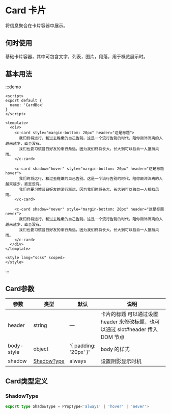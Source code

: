 # Card 卡片

将信息聚合在卡片容器中展示。

## 何时使用

基础卡片容器，其中可包含文字，列表，图片，段落，用于概览展示时。

## 基本用法

:::demo

```vue
<script>
export default {
  name: 'CardBox'
}
</script>

<template>
  <div>
    <c-card style="margin-bottom: 20px" header="这是标题">
      我们终将远行，和过去稚嫩的自己告别。这是一个流行告别的时代，陪你颠沛流离的人越来越少，直至没有。
      我们也要习惯昔日好友的渐行渐远，因为我们终将长大，长大到可以独自一人抵挡风雨。
    </c-card>

    <c-card shadow="hover" style="margin-bottom: 20px" header="这是标题 hover">
      我们终将远行，和过去稚嫩的自己告别。这是一个流行告别的时代，陪你颠沛流离的人越来越少，直至没有。
      我们也要习惯昔日好友的渐行渐远，因为我们终将长大，长大到可以独自一人抵挡风雨。
    </c-card>

    <c-card shadow="never" style="margin-bottom: 20px" header="这是标题 never">
      我们终将远行，和过去稚嫩的自己告别。这是一个流行告别的时代，陪你颠沛流离的人越来越少，直至没有。
      我们也要习惯昔日好友的渐行渐远，因为我们终将长大，长大到可以独自一人抵挡风雨。
    </c-card>
  </div>
</template>

<style lang="scss" scoped>
</style>
```

:::

## Card参数

| 参数       | 类型                      | 默认                  | 说明                                                                            |
| ---------- | ------------------------- | --------------------- | ------------------------------------------------------------------------------- |
| header     | string                    | —                     | 卡片的标题 可以通过设置 header 来修改标题，也可以通过 slot#header 传入 DOM 节点 |
| body-style | object                    | '{ padding: '20px' }' | body 的样式                                                                     |
| shadow     | [ShadowType](#shadowtype) | always                | 设置阴影显示时机                                                                |

## Card类型定义

### ShadowType

```ts
export type ShadowType = PropType<'always' | 'hover' | 'never'>
```
